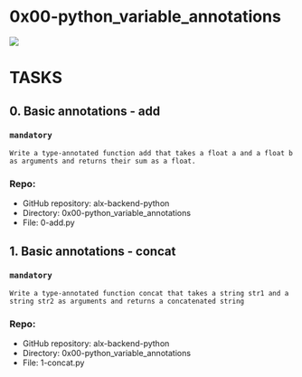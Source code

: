 # 0x00-python_variable_annotations
![](https://i.redd.it/y9y25tefi5401.png)

# TASKS

## 0. Basic annotations - add
### `mandatory`
`Write a type-annotated function add that takes a float a and a float b as arguments and returns their sum as a float.`

### Repo:

- GitHub repository: alx-backend-python
- Directory: 0x00-python_variable_annotations
- File: 0-add.py

## 1. Basic annotations - concat
### `mandatory`
`Write a type-annotated function concat that takes a string str1 and a string str2 as arguments and returns a concatenated string`

### Repo:

- GitHub repository: alx-backend-python
- Directory: 0x00-python_variable_annotations
- File: 1-concat.py
